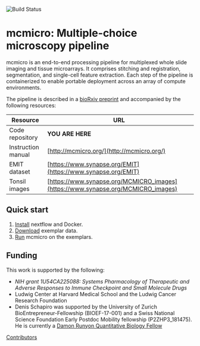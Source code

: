 ![Build Status](https://github.com/labsyspharm/mcmicro/actions/workflows/ci.yml/badge.svg)

# mcmicro: Multiple-choice microscopy pipeline

mcmicro is an end-to-end processing pipeline for multiplexed whole slide imaging and tissue microarrays. It comprises stitching and registration, segmentation, and single-cell feature extraction. Each step of the pipeline is containerized to enable portable deployment across an array of compute environments.

The pipeline is described in a [bioRxiv preprint](https://www.biorxiv.org/content/10.1101/2021.03.15.435473v1) and accompanied by the following resources:

| Resource | URL |
| --- | --- |
| Code repository | **YOU ARE HERE** |
| Instruction manual | [http://mcmicro.org/](http://mcmicro.org/) |
| EMIT dataset | [https://www.synapse.org/EMIT](https://www.synapse.org/EMIT) |
| Tonsil images | [https://www.synapse.org/MCMICRO_images](https://www.synapse.org/MCMICRO_images) |

## Quick start

1. [Install](http://mcmicro.org/installation.html) nextflow and Docker.
2. [Download](http://mcmicro.org/installation.html#exemplar-data) exemplar data.
3. [Run](http://mcmicro.org/running-mcmicro.html) mcmicro on the exemplars.

## Funding

This work is supported by the following:

* *NIH grant 1U54CA225088: Systems Pharmacology of Therapeutic and Adverse Responses to Immune Checkpoint and Small Molecule Drugs* 
* Ludwig Center at Harvard Medical School and the Ludwig Cancer Research Foundation
* Denis Schapiro was supported by the University of Zurich BioEntrepreneur-Fellowship (BIOEF-17-001) and a Swiss National Science Foundation Early Postdoc Mobility fellowship (P2ZHP3_181475). He is currently a [Damon Runyon Quantitative Biology Fellow](https://www.damonrunyon.org/news/entries/5551/Damon%20Runyon%20Cancer%20Research%20Foundation%20awards%20new%20Quantitative%20Biology%20Fellowships)

[Contributors](http://mcmicro.org/contributors.html)
